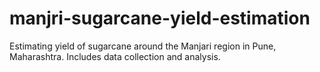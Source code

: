 # manjri-sugarcane-yield-estimation
Estimating yield of sugarcane around the Manjari region in Pune, Maharashtra. Includes data collection and analysis.
